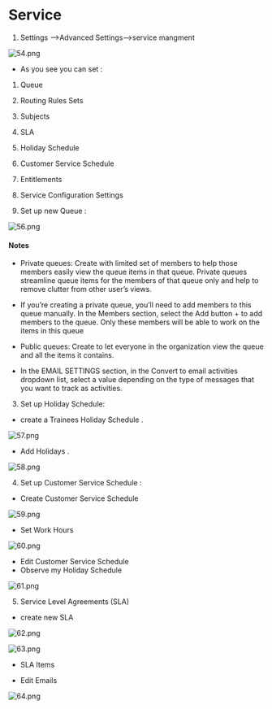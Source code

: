 # Service 

1. Settings -->Advanced Settings-->service mangment 

![54.png](../54.PNG)

- As you see you can set :
1. Queue
2. Routing Rules Sets
3. Subjects 
4. SLA
5. Holiday Schedule
6. Customer Service Schedule
7. Entitlements
8. Service Configuration Settings


2. Set up new Queue :

![56.png](../56.png)

#### Notes

- Private queues: Create with limited set of members to help those members easily view the queue items in that queue. Private queues streamline queue items for the members of that queue only and help to remove clutter from other user’s views.

- If you’re creating a private queue, you’ll need to add members to this queue manually. In the Members section, select the Add button + to add members to the queue. Only these members will be able to work on the items in this queue
- Public queues: Create to let everyone in the organization view the queue and all the items it contains.

- In the EMAIL SETTINGS section, in the Convert to email activities dropdown list, select a value depending on the type of messages that you want to track as activities.


3. Set up Holiday Schedule:

- create a Trainees Holiday Schedule .

![57.png](../57.png)

- Add Holidays .

![58.png](../58.png)

4. Set up Customer Service Schedule :

- Create Customer Service Schedule

![59.png](../59.png)

- Set Work Hours

![60.png](../60.png)

- Edit Customer Service Schedule
- Observe my  Holiday Schedule

![61.png](../61.png)


5. Service Level Agreements (SLA)

- create new SLA

![62.png](../62.png)

![63.png](../63.png)

- SLA Items

- Edit Emails 

![64.png](../64.png)